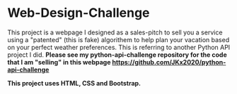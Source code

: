 # Web-Design-Challenge

This project is a webpage I designed as a sales-pitch to sell you a service using a "patented" (this is fake) algorithem to help plan your vacation based on your perfect weather preferences. This is referring to another Python API project I did. <strong>Please see my python-api-challenge repository for the code that I am "selling" in this webpage https://github.com/JKx2020/python-api-challenge<strong>
  
This project uses HTML, CSS and Bootstrap.
  
  
